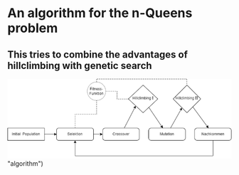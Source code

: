 # An algorithm for the n-Queens problem

## This tries to combine the advantages of hillclimbing with genetic search

![alt text](algorithm.png) "algorithm")
